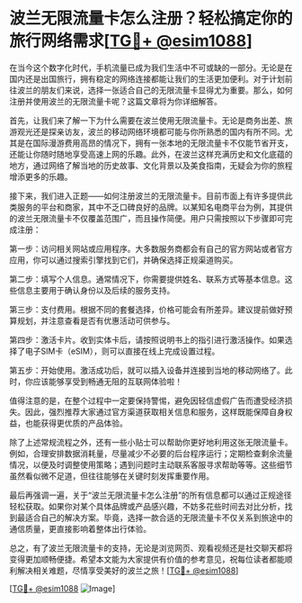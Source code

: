 # 波兰无限流量卡怎么注册？轻松搞定你的旅行网络需求[[TG💪+ @esim1088](https://t.me/s/esim1088)]

在当今这个数字化时代，手机流量已成为我们生活中不可或缺的一部分。无论是在国内还是出国旅行，拥有稳定的网络连接都能让我们的生活更加便利。对于计划前往波兰的朋友们来说，选择一张适合自己的无限流量卡显得尤为重要。那么，如何注册并使用波兰的无限流量卡呢？这篇文章将为你详细解答。

首先，让我们来了解一下为什么需要在波兰使用无限流量卡。无论是商务出差、旅游观光还是探亲访友，波兰的移动网络环境都可能与你所熟悉的国内有所不同。尤其是在国际漫游费用高昂的情况下，拥有一张本地的无限流量卡不仅能节省开支，还能让你随时随地享受高速上网的乐趣。此外，在波兰这样充满历史和文化底蕴的地方，通过网络了解当地的历史故事、文化背景以及美食指南，无疑会为你的旅程增添更多的乐趣。

接下来，我们进入正题——如何注册波兰的无限流量卡。目前市面上有许多提供此类服务的平台和商家，其中不乏口碑良好的品牌。以某知名电商平台为例，其提供的波兰无限流量卡不仅覆盖范围广，而且操作简便。用户只需按照以下步骤即可完成注册：

第一步：访问相关网站或应用程序。大多数服务商都会有自己的官方网站或者官方应用，你可以通过搜索引擎找到它们，并确保选择正规渠道购买。

第二步：填写个人信息。通常情况下，你需要提供姓名、联系方式等基本信息。这些信息主要用于确认身份以及后续的服务支持。

第三步：支付费用。根据不同的套餐选择，价格可能会有所差异。建议提前做好预算规划，并注意查看是否有优惠活动可供参与。

第四步：激活卡片。收到实体卡后，请按照说明书上的指引进行激活操作。如果选择了电子SIM卡（eSIM），则可以直接在线上完成设置过程。

第五步：开始使用。激活成功后，就可以插入设备并连接到当地的移动网络了。此时，你应该能够享受到畅通无阻的互联网体验啦！

值得注意的是，在整个过程中一定要保持警惕，避免因轻信虚假广告而遭受经济损失。因此，强烈推荐大家通过官方渠道获取相关信息和服务，这样既能保障自身权益，也能获得更优质的产品体验。

除了上述常规流程之外，还有一些小贴士可以帮助你更好地利用这张无限流量卡。例如，合理安排数据消耗量，尽量减少不必要的后台程序运行；定期检查剩余流量情况，以便及时调整使用策略；遇到问题时主动联系客服寻求帮助等等。这些细节虽然看似微不足道，但往往能够在关键时刻发挥重要作用。

最后再强调一遍，关于“波兰无限流量卡怎么注册”的所有信息都可以通过正规途径轻松获取。如果你对某个具体品牌或产品感兴趣，不妨多花些时间去对比分析，找到最适合自己的解决方案。毕竟，选择一款合适的无限流量卡不仅关系到旅途中的通信质量，更直接影响着整体出行体验。

总之，有了波兰无限流量卡的支持，无论是浏览网页、观看视频还是社交聊天都将变得更加顺畅便捷。希望本文能为大家提供有价值的参考意见，祝每位读者都能顺利解决相关难题，尽情享受美好的波兰之旅！[[TG💪+ @esim1088](https://t.me/s/esim1088)]

[[TG💪+ @esim1088](https://t.me/s/esim1088) ![Image](https://i.postimg.cc/4NQfJmqS/Snipaste-2025-05-13-00-14-12.png)]